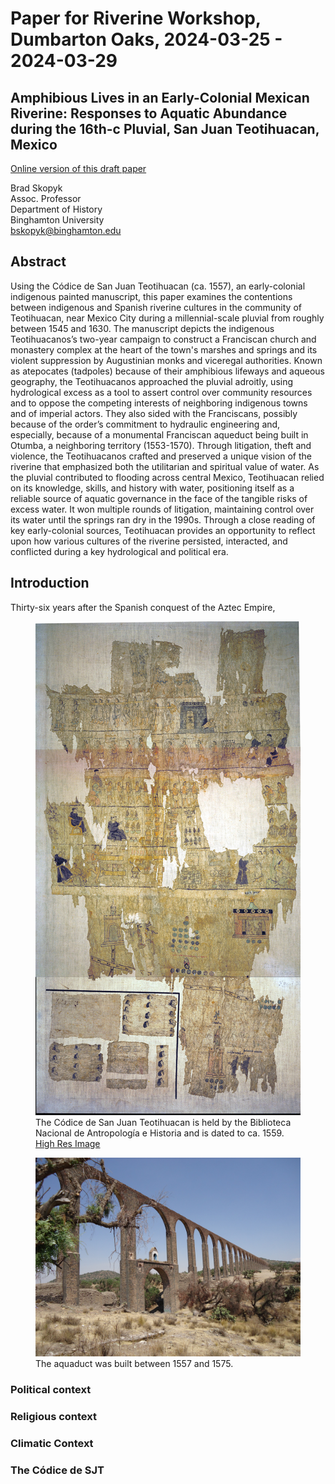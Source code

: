 # Paper for Riverine Workshop, Dumbarton Oaks, 2024-03-25 - 2024-03-29

## Amphibious Lives in an Early-Colonial Mexican Riverine: Responses to Aquatic Abundance during the 16th-c Pluvial, San Juan Teotihuacan, Mexico

[Online version of this draft paper](https://brad-skopyk.github.io/sjt.html)

Brad Skopyk  
Assoc. Professor  
Department of History  
Binghamton University  
[bskopyk@binghamton.edu](mailto:bskopyk@binghamton.edu)  

## Abstract

Using the Códice de San Juan Teotihuacan (ca. 1557), an early-colonial indigenous painted manuscript, this paper examines the contentions between indigenous and Spanish riverine cultures in the community of Teotihuacan, near Mexico City during a millennial-scale pluvial from roughly between 1545 and 1630. The manuscript depicts the indigenous Teotihuacanos’s two-year campaign to construct a Franciscan church and monastery complex at the heart of the town's marshes and springs and its violent suppression by Augustinian monks and viceregal authorities. Known as atepocates (tadpoles) because of their amphibious lifeways and aqueous geography, the Teotihuacanos approached the pluvial adroitly, using hydrological excess as a tool to assert control over community resources and to oppose the competing interests of neighboring indigenous towns and of imperial actors. They also sided with the Franciscans, possibly because of the order’s commitment to hydraulic engineering and, especially, because of a monumental Franciscan aqueduct being built in Otumba, a neighboring territory (1553-1570). Through litigation, theft and violence, the Teotihuacanos crafted and preserved a unique vision of the riverine that emphasized both the utilitarian and spiritual value of water. As the pluvial contributed to flooding across central Mexico, Teotihuacan relied on its knowledge, skills, and history with water, positioning itself as a reliable source of aquatic governance in the face of the tangible risks of excess water. It won multiple rounds of litigation, maintaining control over its water until the springs ran dry in the 1990s. Through a close reading of key early-colonial sources, Teotihuacan provides an opportunity to reflect upon how various cultures of the riverine persisted, interacted, and conflicted during a key hydrological and political era.

## Introduction

Thirty-six years after the Spanish conquest of the Aztec Empire, 

<figure>
    <img src="images/codice-sjt-adjust-small.jpg"
         alt="Full reproduction of the Códice de San Juan Teotihuacan">
    <figcaption>The Códice de San Juan Teotihuacan is held by the Biblioteca Nacional de Antropología e Historia and is dated to ca. 1559. <a href="images/codice-sjt-adjust.jpg">High Res Image</a></figcaption>
</figure>

<figure>
    <img src="images/Acueducto_del_Padre_tembleque.jpg"
         alt="Aquaduct of friar Tembleque">
    <figcaption>The aquaduct was built between 1557 and 1575.</figcaption>
</figure>

### Political context

### Religious context

### Climatic Context

### The Códice de SJT
